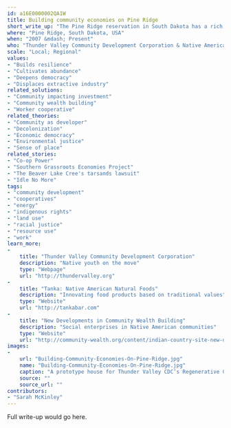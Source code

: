 ```yaml
---
id: a16E0000002QA1W
title: Building community economies on Pine Ridge
short_write_up: "The Pine Ridge reservation in South Dakota has a rich legacy of struggle. It’s one of the poorest areas in the United States, but it is also the scene of exciting new developments in worker and community ownership. The Thunder Valley Community Development Corporation is building a net-zero “regenerative community” designed to sustainably produce all the energy it uses, managing their own construction to create both jobs and housing for the Oglala Lakota people. Elsewhere on Pine Ridge, Native-owned company Native American Natural is transitioning to employee ownership while bringing the buffalo back to Native lands. These developments signal a community taking charge of its own future."
where: "Pine Ridge, South Dakota, USA"
when: "2007 &mdash; Present"
who: "Thunder Valley Community Development Corporation & Native American Natural Foods"
scale: "Local; Regional"
values:
- "Builds resilience"
- "Cultivates abundance"
- "Deepens democracy"
- "Displaces extractive industry"
related_solutions:
- "Community impacting investment"
- "Community wealth building"
- "Worker cooperative"
related_theories:
- "Community as developer"
- "Decolonization"
- "Economic democracy"
- "Environmental justice"
- "Sense of place"
related_stories:
- "Co-op Power"
- "Southern Grassroots Economies Project"
- "The Beaver Lake Cree's tarsands lawsuit"
- "Idle No More"
tags:
- "community development"
- "cooperatives"
- "energy"
- "indigenous rights"
- "land use"
- "racial justice"
- "resource use"
- "work"
learn_more:
-
    title: "Thunder Valley Community Development Corporation"
    description: "Native youth on the move"
    type: "Webpage"
    url: "http://thundervalley.org"
-
    title: "Tanka: Native American Natural Foods"
    description: "Innovating food products based on traditional values"
    type: "Website"
    url: "http://tankabar.com"
-
    title: "New Developments in Community Wealth Building"
    description: "Social enterprises in Native American communities"
    type: "Website"
    url: "http://community-wealth.org/content/indian-country-site-new-developments-community-wealth-building"
images:
-
    url: "Building-Community-Economies-On-Pine-Ridge.jpg"
    name: "Building-Community-Economies-On-Pine-Ridge.jpg"
    caption: "A prototype house for Thunder Valley CDC’s Regenerative Community project, using native materials like strawbale to reduce the ecological impacts and costs of construction."
    source: ""
    source_url: ""
contributors:
- "Sarah McKinley"
---
```

Full write-up would go here.
